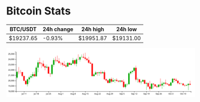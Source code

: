 # Bitcoin Stats

BTC/USDT|24h change|24h high|24h low|
|---|---|---|---|
|$19237.65|-0.93%|$19951.87|$19131.00|

<img src="./chart.svg">
